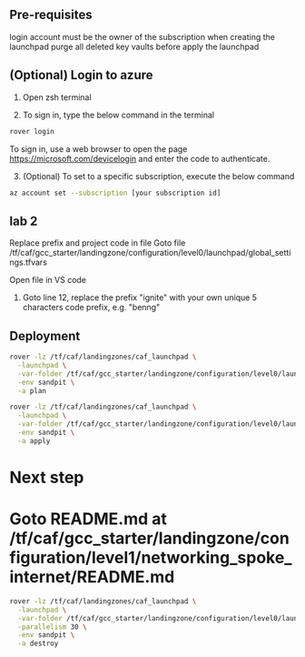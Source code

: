 ## Pre-requisites

login account must be the owner of the subscription when creating the launchpad
purge all deleted key vaults before apply the launchpad

## (Optional) Login to azure

1. Open zsh terminal

2. To sign in, type the below command in the terminal
```bash
rover login
```
To sign in, use a web browser to open the page https://microsoft.com/devicelogin and enter the code to authenticate.

3. (Optional) To set to a specific subscription, execute the below command
```bash
az account set --subscription [your subscription id] 
```


## lab 2
Replace prefix and project code in file 
Goto file /tf/caf/gcc_starter/landingzone/configuration/level0/launchpad/global_settings.tfvars

Open file in VS code

1. Goto line 12, replace the prefix "ignite"  with your own unique 5 characters code prefix, e.g. "benng"



## Deployment

```bash
rover -lz /tf/caf/landingzones/caf_launchpad \
  -launchpad \
  -var-folder /tf/caf/gcc_starter/landingzone/configuration/level0/launchpad \
  -env sandpit \
  -a plan
```

```bash
rover -lz /tf/caf/landingzones/caf_launchpad \
  -launchpad \
  -var-folder /tf/caf/gcc_starter/landingzone/configuration/level0/launchpad \
  -env sandpit \
  -a apply
```  

# Next step
# Goto README.md at /tf/caf/gcc_starter/landingzone/configuration/level1/networking_spoke_internet/README.md

```bash
rover -lz /tf/caf/landingzones/caf_launchpad \
  -launchpad \
  -var-folder /tf/caf/gcc_starter/landingzone/configuration/level0/launchpad \
  -parallelism 30 \
  -env sandpit \
  -a destroy
``` 